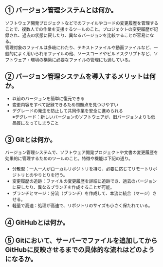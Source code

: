 ## ① バージョン管理システムとは何か。

ソフトウェア開発プロジェクトなどでのファイルやコードの変更履歴を管理することで、複数人での作業を支援するツールのこと。プロジェクトの変更履歴が記録され、過去の状態に戻したり、異なるバージョンを比較することが容易になる。  
管理対象のファイルは多岐にわたり、テキストファイルや動画ファイルなど、一般的によく用いられるファイルの他、ソースコードやビルドスクリプトなど、ソフトウェア・環境の構築に必要なファイルの管理にも適している。

## ② バージョン管理システムを導入するメリットは何か。

* 以前のバージョンを簡単に復元できる
* 変更内容をすべて記録できるため問題点を見つけやすい
* デグレードの発生を防止して共同作業を安全に進められる  
  ※デグレード：新しいバージョンのソフトウェアが、旧バージョンよりも低品質になってしまうこと

## ③ Gitとは何か。

バージョン管理システムで、ソフトウェア開発プロジェクトや文書の変更履歴を効果的に管理するためのツールのこと。特徴や機能は下記の通り。
* 分散型：一人一人がローカルリポジトリを持ち、必要に応じてリモートリポジトリとのやりとりを行う。
* 変更履歴の追跡：ファイルの変更履歴を詳細に追跡でき、過去のバージョンに戻したり、異なるブランチを作成することが可能。
* ブランチとマージ：分流（ブランチ）を作成して、本流に統合（マージ）させる。
* 軽量で高速：処理が高速で、リポジトリのサイズも小さく保たれている。

## ④ GitHubとは何か。



## ⑤ Gitにおいて、サーバーでファイルを追加してからGitHubに反映させるまでの具体的な流れはどのようになるか。